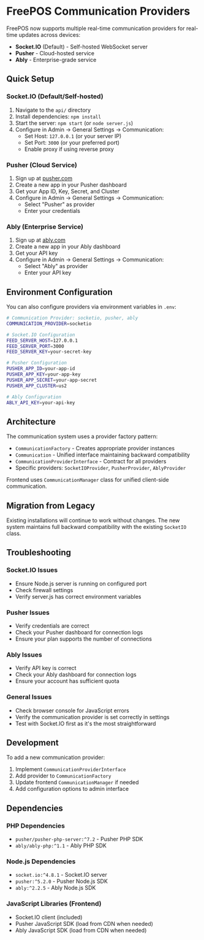 # FreePOS Communication Providers

FreePOS now supports multiple real-time communication providers for real-time updates across devices:

- **Socket.IO** (Default) - Self-hosted WebSocket server
- **Pusher** - Cloud-hosted service  
- **Ably** - Enterprise-grade service

## Quick Setup

### Socket.IO (Default/Self-hosted)
1. Navigate to the `api/` directory
2. Install dependencies: `npm install`
3. Start the server: `npm start` (or `node server.js`)
4. Configure in Admin → General Settings → Communication:
   - Set Host: `127.0.0.1` (or your server IP)
   - Set Port: `3000` (or your preferred port)
   - Enable proxy if using reverse proxy

### Pusher (Cloud Service)
1. Sign up at [pusher.com](https://pusher.com)
2. Create a new app in your Pusher dashboard
3. Get your App ID, Key, Secret, and Cluster
4. Configure in Admin → General Settings → Communication:
   - Select "Pusher" as provider
   - Enter your credentials

### Ably (Enterprise Service)  
1. Sign up at [ably.com](https://ably.com)
2. Create a new app in your Ably dashboard
3. Get your API key
4. Configure in Admin → General Settings → Communication:
   - Select "Ably" as provider
   - Enter your API key

## Environment Configuration

You can also configure providers via environment variables in `.env`:

```bash
# Communication Provider: socketio, pusher, ably
COMMUNICATION_PROVIDER=socketio

# Socket.IO Configuration
FEED_SERVER_HOST=127.0.0.1
FEED_SERVER_PORT=3000
FEED_SERVER_KEY=your-secret-key

# Pusher Configuration
PUSHER_APP_ID=your-app-id
PUSHER_APP_KEY=your-app-key
PUSHER_APP_SECRET=your-app-secret
PUSHER_APP_CLUSTER=us2

# Ably Configuration
ABLY_API_KEY=your-api-key
```

## Architecture

The communication system uses a provider factory pattern:

- `CommunicationFactory` - Creates appropriate provider instances
- `Communication` - Unified interface maintaining backward compatibility
- `CommunicationProviderInterface` - Contract for all providers
- Specific providers: `SocketIOProvider`, `PusherProvider`, `AblyProvider`

Frontend uses `CommunicationManager` class for unified client-side communication.

## Migration from Legacy

Existing installations will continue to work without changes. The new system maintains full backward compatibility with the existing `SocketIO` class.

## Troubleshooting

### Socket.IO Issues
- Ensure Node.js server is running on configured port
- Check firewall settings
- Verify server.js has correct environment variables

### Pusher Issues
- Verify credentials are correct
- Check your Pusher dashboard for connection logs
- Ensure your plan supports the number of connections

### Ably Issues  
- Verify API key is correct
- Check your Ably dashboard for connection logs
- Ensure your account has sufficient quota

### General Issues
- Check browser console for JavaScript errors
- Verify the communication provider is set correctly in settings
- Test with Socket.IO first as it's the most straightforward

## Development

To add a new communication provider:

1. Implement `CommunicationProviderInterface`
2. Add provider to `CommunicationFactory`
3. Update frontend `CommunicationManager` if needed
4. Add configuration options to admin interface

## Dependencies

### PHP Dependencies
- `pusher/pusher-php-server:^7.2` - Pusher PHP SDK
- `ably/ably-php:^1.1` - Ably PHP SDK

### Node.js Dependencies  
- `socket.io:^4.8.1` - Socket.IO server
- `pusher:^5.2.0` - Pusher Node.js SDK
- `ably:^2.2.5` - Ably Node.js SDK

### JavaScript Libraries (Frontend)
- Socket.IO client (included)
- Pusher JavaScript SDK (load from CDN when needed)
- Ably JavaScript SDK (load from CDN when needed)